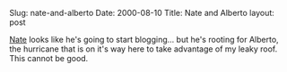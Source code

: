 Slug: nate-and-alberto
Date: 2000-08-10
Title: Nate and Alberto
layout: post

[Nate](http://nullgel.com) looks like he&#39;s going to start blogging... but he&#39;s rooting for Alberto, the hurricane that is on it&#39;s way here to take advantage of my leaky roof. This cannot be good.
